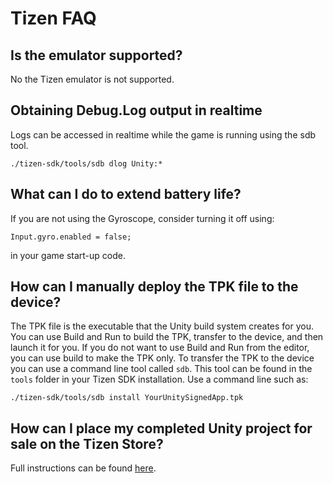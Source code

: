 Tizen FAQ
================


Is the emulator supported?
---------------------------

No the Tizen emulator is not supported.


Obtaining Debug.Log output in realtime
-------------------------------------

Logs can be accessed in realtime while the game is running using the sdb tool.

````
./tizen-sdk/tools/sdb dlog Unity:*

````


What can I do to extend battery life?
-------------------------------------

If you are not using the Gyroscope, consider turning it off using:


````
Input.gyro.enabled = false;

````
in your game start-up code.

How can I manually deploy the TPK file to the device?
-----------------------------------------------------

The TPK file is the executable that the Unity build system creates for you. You can use Build and Run to build the TPK, transfer to the device, and then launch it for you. If you do not want to use Build and Run from the editor, you can use build to make the TPK only. To transfer the TPK to the device you can use a command line tool called `sdb`. This tool can be found in the `tools` folder in your Tizen SDK installation. Use a command line such as:


````
./tizen-sdk/tools/sdb install YourUnitySignedApp.tpk

````


How can I place my completed Unity project for sale on the Tizen Store?
----------------------------------------------------------------------------------

Full instructions can be found [here](http://www.tizenstore.com).
